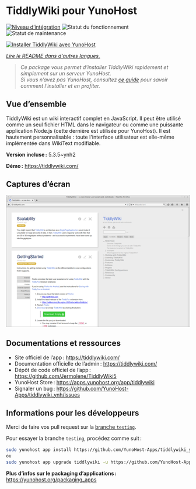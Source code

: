 <!--
Nota bene : ce README est automatiquement généré par <https://github.com/YunoHost/apps/tree/master/tools/readme_generator>
Il NE doit PAS être modifié à la main.
-->

# TiddlyWiki pour YunoHost

[![Niveau d’intégration](https://dash.yunohost.org/integration/tiddlywiki.svg)](https://ci-apps.yunohost.org/ci/apps/tiddlywiki/) ![Statut du fonctionnement](https://ci-apps.yunohost.org/ci/badges/tiddlywiki.status.svg) ![Statut de maintenance](https://ci-apps.yunohost.org/ci/badges/tiddlywiki.maintain.svg)

[![Installer TiddlyWiki avec YunoHost](https://install-app.yunohost.org/install-with-yunohost.svg)](https://install-app.yunohost.org/?app=tiddlywiki)

*[Lire le README dans d'autres langues.](./ALL_README.md)*

> *Ce package vous permet d’installer TiddlyWiki rapidement et simplement sur un serveur YunoHost.*  
> *Si vous n’avez pas YunoHost, consultez [ce guide](https://yunohost.org/install) pour savoir comment l’installer et en profiter.*

## Vue d’ensemble

TiddlyWiki est un wiki interactif complet en JavaScript. Il peut être utilisé comme un seul fichier HTML dans le navigateur ou comme une puissante application Node.js (cette dernière est utilisée pour YunoHost). Il est hautement personnalisable : toute l'interface utilisateur est elle-même implémentée dans WikiText modifiable.

**Version incluse :** 5.3.5~ynh2

**Démo :** <https://tiddlywiki.com/>

## Captures d’écran

![Capture d’écran de TiddlyWiki](./doc/screenshots/screenshot.png)

## Documentations et ressources

- Site officiel de l’app : <https://tiddlywiki.com/>
- Documentation officielle de l’admin : <https://tiddlywiki.com/>
- Dépôt de code officiel de l’app : <https://github.com/Jermolene/TiddlyWiki5>
- YunoHost Store : <https://apps.yunohost.org/app/tiddlywiki>
- Signaler un bug : <https://github.com/YunoHost-Apps/tiddlywiki_ynh/issues>

## Informations pour les développeurs

Merci de faire vos pull request sur la [branche `testing`](https://github.com/YunoHost-Apps/tiddlywiki_ynh/tree/testing).

Pour essayer la branche `testing`, procédez comme suit :

```bash
sudo yunohost app install https://github.com/YunoHost-Apps/tiddlywiki_ynh/tree/testing --debug
ou
sudo yunohost app upgrade tiddlywiki -u https://github.com/YunoHost-Apps/tiddlywiki_ynh/tree/testing --debug
```

**Plus d’infos sur le packaging d’applications :** <https://yunohost.org/packaging_apps>
